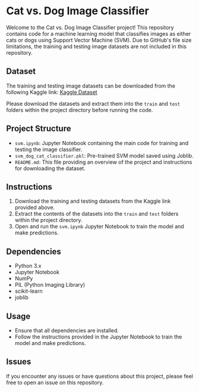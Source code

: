 # Cat vs. Dog Image Classifier

Welcome to the Cat vs. Dog Image Classifier project! This repository contains code for a machine learning model that classifies images as either cats or dogs using Support Vector Machine (SVM). Due to GitHub's file size limitations, the training and testing image datasets are not included in this repository.

## Dataset
The training and testing image datasets can be downloaded from the following Kaggle link:
[Kaggle Dataset](https://www.kaggle.com/c/dogs-vs-cats/data)

Please download the datasets and extract them into the `train` and `test` folders within the project directory before running the code.

## Project Structure
- `svm.ipynb`: Jupyter Notebook containing the main code for training and testing the image classifier.
- `svm_dog_cat_classifier.pkl`: Pre-trained SVM model saved using Joblib.
- `README.md`: This file providing an overview of the project and instructions for downloading the dataset.

## Instructions
1. Download the training and testing datasets from the Kaggle link provided above.
2. Extract the contents of the datasets into the `train` and `test` folders within the project directory.
3. Open and run the `svm.ipynb` Jupyter Notebook to train the model and make predictions.

## Dependencies
- Python 3.x
- Jupyter Notebook
- NumPy
- PIL (Python Imaging Library)
- scikit-learn
- joblib

## Usage
- Ensure that all dependencies are installed.
- Follow the instructions provided in the Jupyter Notebook to train the model and make predictions.

## Issues
If you encounter any issues or have questions about this project, please feel free to open an issue on this repository.
